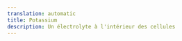 ```yaml
---
translation: automatic
title: Potassium
description: Un électrolyte à l'intérieur des cellules
---
```


